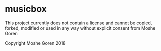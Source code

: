 # musicbox

This project currently does not contain a license and cannot be copied, forked, modified or used in any way without explicit consent from Moshe Goren

Copyright Moshe Goren 2018
